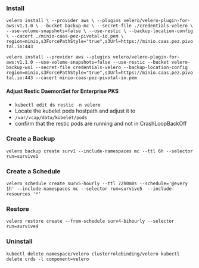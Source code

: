 
### Install

`velero install \
    --provider aws \
    --plugins velero/velero-plugin-for-aws:v1.1.0 \
    --bucket backup-mc \
    --secret-file ./credentials-velero \
    --use-volume-snapshots=false \
    --use-restic \
    --backup-location-config \
    --cacert ./minio-caas-pez-pivotal-io.pem \
    region=minio,s3ForcePathStyle="true",s3Url=https://minio.caas.pez.pivotal.io:443
    `

`velero install --provider aws --plugins velero/velero-plugin-for-aws:v1.1.0 --use-volume-snapshots=false --use-restic --bucket velero-backup-ws1 --secret-file credentials-velero --backup-location-config region=minio,s3ForcePathStyle="true",s3Url=https://minio.caas.pez.pivotal.io:443 --cacert minio-caas-pez-pivotal-io.pem`

#### Adjust Restic DaemonSet for Enterprise PKS
* `kubectl edit ds restic -n velero`
* Locate the kubelet pods hostpath and adjust it to
* `/var/vcap/data/kubelet/pods`
* confirm that the restic pods are running and not in CrashLoopBackOff




### Create a Backup

`velero backup create surv1 --include-namespaces mc --ttl 6h --selector run=survive1`

### Create a Schedule
`velero schedule create surv5-hourly --ttl 72h0m0s --schedule='@every 1h' --include-namespaces mc --selector run=survive5  --include-resources '*'`

### Restore
`velero restore create --from-schedule surv4-bihourly --selector run=survive4`

### Uninstall
`kubectl delete namespace/velero clusterrolebinding/velero
kubectl delete crds -l component=velero`
